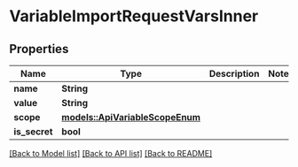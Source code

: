 # VariableImportRequestVarsInner

## Properties

Name | Type | Description | Notes
------------ | ------------- | ------------- | -------------
**name** | **String** |  | 
**value** | **String** |  | 
**scope** | [**models::ApiVariableScopeEnum**](APIVariableScopeEnum.md) |  | 
**is_secret** | **bool** |  | 

[[Back to Model list]](../README.md#documentation-for-models) [[Back to API list]](../README.md#documentation-for-api-endpoints) [[Back to README]](../README.md)


